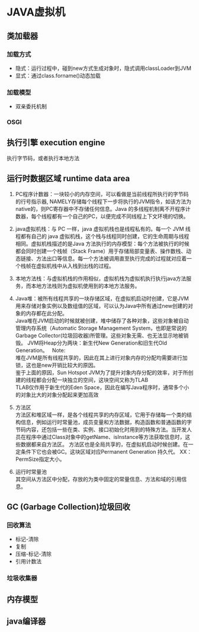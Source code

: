 # JAVA虚拟机

## 类加载器
### 加载方式
* 隐式：运行过程中，碰到new方式生成对象时，隐式调用classLoader到JVM
* 显式：通过class.forname()动态加载
### 加载模型
* 双亲委托机制

### OSGI


## 执行引擎 execution engine 
执行字节码，或者执行本地方法

## 运行时数据区域 runtime data area
1. PC程序计数器：一块较小的内存空间，可以看做是当前线程所执行的字节码的行号指示器, NAMELY存储每个线程下一步将执行的JVM指令，如该方法为native的，则PC寄存器中不存储任何信息。Java 的多线程机制离不开程序计数器，每个线程都有一个自己的PC，以便完成不同线程上下文环境的切换。

2. java虚拟机栈：与 PC 一样，java 虚拟机栈也是线程私有的。每一个 JVM 线程都有自己的 java 虚拟机栈，这个栈与线程同时创建，它的生命周期与线程相同。虚拟机栈描述的是Java 方法执行的内存模型：每个方法被执行的时候都会同时创建一个栈帧（Stack Frame）用于存储局部变量表、操作数栈、动态链接、方法出口等信息。每一个方法被调用直至执行完成的过程就对应着一个栈帧在虚拟机栈中从入栈到出栈的过程。

3. 本地方法栈：与虚拟机栈的作用相似，虚拟机栈为虚拟机执行执行java方法服务，而本地方法栈则为虚拟机使用到的本地方法服务。

4. Java堆：被所有线程共享的一块存储区域，在虚拟机启动时创建，它是JVM用来存储对象实例以及数组值的区域，可以认为Java中所有通过new创建的对象的内存都在此分配。  
Java堆在JVM启动的时候就被创建，堆中储存了各种对象，这些对象被自动管理内存系统（Automatic Storage Management System，也即是常说的 Garbage Collector(垃圾回收器)所管理。这些对象无需、也无法显示地被销毁。
JVM将Heap分为两块：新生代New Generation和旧生代Old Generation。  
Note:    
堆在JVM是所有线程共享的，因此在其上进行对象内存的分配均需要进行加锁，这也是new开销比较大的原因。      
鉴于上面的原因，Sun Hotspot JVM为了提升对象内存分配的效率，对于所创建的线程都会分配一块独立的空间，这块空间又称为TLAB   
TLAB仅作用于新生代的Eden Space，因此在编写Java程序时，通常多个小的对象比大的对象分配起来更加高效    

5. 方法区  
方法区和堆区域一样，是各个线程共享的内存区域，它用于存储每一个类的结构信息，例如运行时常量池，成员变量和方法数据，构造函数和普通函数的字节码内容，还包括一些在类、实例、接口初始化时用到的特殊方法。当开发人员在程序中通过Class对象中的getName、isInstance等方法获取信息时，这些数据都来自方法区。 
方法区也是全局共享的，在虚拟机启动时候创建。在一定条件下它也会被GC。这块区域对应Permanent Generation 持久代。 XX：PermSize指定大小。

6. 运行时常量池   
其空间从方法区中分配，存放的为类中固定的常量信息、方法和域的引用信息。


## GC (Garbage Collection)垃圾回收
### 回收算法
 * 标记-清除
 * 复制
 * 压缩-标记-清除
 * 引用计数法
### 垃圾收集器

## 内存模型
## java编译器 


